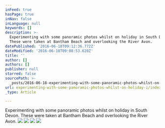 ```yaml
---
inFeed: true
hasPage: true
inNav: false
inLanguage: null
keywords: []
description: >-
  Experimenting with some panoramic photos whilst on holiday in South Devon.
  These were taken at Bantham Beach and overlooking the River Avon.
datePublished: '2016-06-18T09:12:36.772Z'
dateModified: '2016-06-18T09:08:53.620Z'
title: ''
author: []
authors: []
publisher: null
starred: false
sourcePath: >-
  _posts/2016-06-18-experimenting-with-some-panoramic-photos-whilst-on-holiday-i.md
url: experimenting-with-some-panoramic-photos-whilst-on-holiday-i/index.html
_type: Article

---
```

Experimenting with some panoramic photos whilst on holiday in South Devon. These were taken at Bantham Beach and overlooking the River Avon.
![](https://the-grid-user-content.s3-us-west-2.amazonaws.com/877100fd-a2f3-4d15-a86b-2b17e2241d48.jpg)
![](https://the-grid-user-content.s3-us-west-2.amazonaws.com/3f7cd6e9-ffbb-4a32-8edd-2b2b0e08415b.jpg)
![](https://the-grid-user-content.s3-us-west-2.amazonaws.com/96eb330d-fcd7-4324-a0de-a5e54c183dfe.jpg)
![](https://the-grid-user-content.s3-us-west-2.amazonaws.com/cd9876f9-5948-4652-920a-1b7b88b97a97.jpg)
